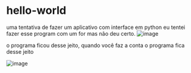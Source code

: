 # hello-world
uma tentativa de fazer um aplicativo com interface em python
 eu tentei fazer esse program com um for mas não deu certo.
 ![image](https://user-images.githubusercontent.com/72421039/114316306-5cc61c00-9ad9-11eb-8584-b753dc02b403.png)
 
o programa ficou desse jeito, quando você faz a conta o programa fica desse jeito

![image](https://user-images.githubusercontent.com/72421039/114316441-fd1c4080-9ad9-11eb-9eab-b0fcd4d7da14.png)
